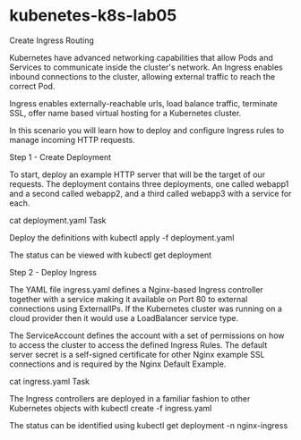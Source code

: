 # kubenetes-k8s-lab05
Create Ingress Routing

Kubernetes have advanced networking capabilities that allow Pods and Services to communicate inside the cluster's network. An Ingress enables inbound connections to the cluster, allowing external traffic to reach the correct Pod.

Ingress enables externally-reachable urls, load balance traffic, terminate SSL, offer name based virtual hosting for a Kubernetes cluster.

In this scenario you will learn how to deploy and configure Ingress rules to manage incoming HTTP requests.

Step 1 - Create Deployment

To start, deploy an example HTTP server that will be the target of our requests. The deployment contains three deployments, one called webapp1 and a second called webapp2, and a third called webapp3 with a service for each.

cat deployment.yaml
Task

Deploy the definitions with kubectl apply -f deployment.yaml

The status can be viewed with kubectl get deployment



Step 2 - Deploy Ingress

The YAML file ingress.yaml defines a Nginx-based Ingress controller together with a service making it available on Port 80 to external connections using ExternalIPs. If the Kubernetes cluster was running on a cloud provider then it would use a LoadBalancer service type.

The ServiceAccount defines the account with a set of permissions on how to access the cluster to access the defined Ingress Rules. The default server secret is a self-signed certificate for other Nginx example SSL connections and is required by the Nginx Default Example.

cat ingress.yaml
Task

The Ingress controllers are deployed in a familiar fashion to other Kubernetes objects with kubectl create -f ingress.yaml

The status can be identified using kubectl get deployment -n nginx-ingress
